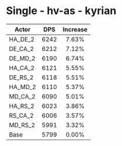 # Single - hv-as - kyrian
| Actor | DPS | Increase |
|---|:---:|:---:|
|HA_DE_2|6242|7.63%|
|DE_CA_2|6212|7.12%|
|DE_MD_2|6190|6.74%|
|HA_CA_2|6121|5.55%|
|DE_RS_2|6118|5.51%|
|HA_MD_2|6110|5.37%|
|MD_CA_2|6090|5.01%|
|HA_RS_2|6023|3.86%|
|RS_CA_2|6006|3.57%|
|MD_RS_2|5991|3.32%|
|Base|5799|0.00%|
